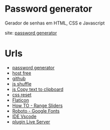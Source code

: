 # Password generator

Gerador de senhas em HTML, CSS e Javascript

site: [password generator](http://testes.hospedagem-gratis.com/)

# Urls

- [password generator](http://testes.hospedagem-gratis.com/)
- [host free](https://hospedagem-gratis.com)
- [github](https://github.com/surfx/password_generator)
- [js shuffle](https://www.freecodecamp.org/news/how-to-shuffle-an-array-of-items-using-javascript-or-typescript/)
- [js Copy text to clipboard](https://stackoverflow.com/questions/71873824/copy-text-to-clipboard-cannot-read-properties-of-undefined-reading-writetext)
- [css reset](http://meyerweb.com/eric/tools/css/reset/)
- [Flaticon](https://www.flaticon.com/br/)
- [How TO - Range Sliders](https://www.w3schools.com/howto/howto_js_rangeslider.asp)
- [Roboto - Google Fonts](https://fonts.google.com/specimen/Roboto)
- [IDE Vscode](https://code.visualstudio.com)
- [plugin Live Server](https://marketplace.visualstudio.com/items?itemName=ritwickdey.LiveServer)